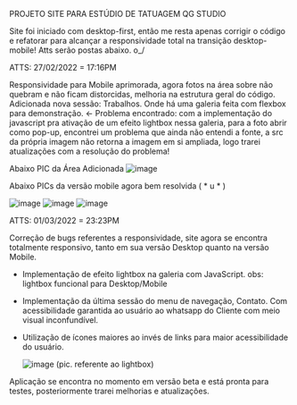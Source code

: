 PROJETO SITE PARA ESTÚDIO DE TATUAGEM QG STUDIO

Site foi iniciado com desktop-first, então me resta apenas corrigir o código e refatorar para alcançar a responsividade total na transição desktop-mobile! Atts serão postas abaixo. o_/

ATTS: 27/02/2022 = 17:16PM

Responsividade para Mobile aprimorada, agora fotos na área sobre não quebram e não ficam distorcidas, melhoria na estrutura geral do código.
Adicionada nova sessão: Trabalhos. Onde há uma galeria feita com flexbox para demonstração. <- Problema encontrado:
com a implementação do javascript pra ativação de um efeito lightbox nessa galeria, para a foto abrir como pop-up, encontrei um problema que ainda não entendi a fonte,
a src da própria imagem não retorna a imagem em si ampliada, logo trarei atualizações com a resolução do problema!

Abaixo PIC da Área Adicionada
![image](https://user-images.githubusercontent.com/70102177/155898380-20a3b32a-4b79-4680-8598-380decba2a5a.png)

Abaixo PICs da versão mobile agora bem resolvida ( * u * )

![image](https://user-images.githubusercontent.com/70102177/155898421-d8a77bee-a613-421c-8b1d-85d21ab6024c.png) ![image](https://user-images.githubusercontent.com/70102177/155898433-78aa006f-41b1-4f82-ba98-836ed386c364.png) ![image](https://user-images.githubusercontent.com/70102177/155898441-d2d9bf8e-17dc-4249-aabd-da8ebe4d04b4.png)


ATTS: 01/03/2022 = 23:23PM

Correção de bugs referentes a responsividade, site agora se encontra totalmente responsivo, tanto em sua versão Desktop quanto na versão Mobile.
  - Implementação de efeito lightbox na galeria com JavaScript.
      obs: lightbox funcional para Desktop/Mobile
  - Implementação da última sessão do menu de navegação, Contato. Com acessibilidade garantida ao usuário ao whatsapp do Cliente com meio visual inconfundível.
  - Utilização de ícones maiores ao invés de links para maior acessibilidade do usuário.

    ![image](https://user-images.githubusercontent.com/70102177/156282758-38408a90-17e2-4b94-9805-8916e5b70444.png)
    (pic. referente ao lightbox)
    
Aplicação se encontra no momento em versão beta e está pronta para testes, posteriormente trarei melhorias e atualizações.
